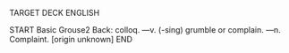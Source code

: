 TARGET DECK
ENGLISH

START
Basic
Grouse2
Back: colloq. —v. (-sing) grumble or complain. —n. Complaint. [origin unknown]
END
